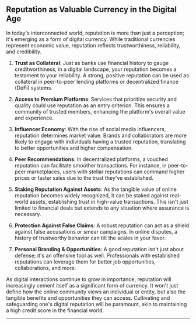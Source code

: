 ## Reputation as Valuable Currency in the Digital Age

In today's interconnected world, reputation is more than just a perception; it's emerging as a form of digital currency. While traditional currencies represent economic value, reputation reflects trustworthiness, reliability, and credibility.

1. **Trust as Collateral**: Just as banks use financial history to gauge creditworthiness, in a digital landscape, your reputation becomes a testament to your reliability. A strong, positive reputation can be used as collateral in peer-to-peer lending platforms or decentralized finance (DeFi) systems.

2. **Access to Premium Platforms**: Services that prioritize security and quality could use reputation as an entry criterion. This ensures a community of trusted members, enhancing the platform's overall value and experience.

3. **Influencer Economy**: With the rise of social media influencers, reputation determines market value. Brands and collaborators are more likely to engage with individuals having a trusted reputation, translating to better opportunities and higher compensation.

4. **Peer Recommendations**: In decentralized platforms, a vouched reputation can facilitate smoother transactions. For instance, in peer-to-peer marketplaces, users with stellar reputations can command higher prices or faster sales due to the trust they've established.

5. **Staking Reputation Against Assets**: As the tangible value of online reputation becomes widely recognized, it can be staked against real-world assets, establishing trust in high-value transactions. This isn't just limited to financial deals but extends to any situation where assurance is necessary.

6. **Protection Against False Claims**: A robust reputation can act as a shield against false accusations or smear campaigns. In online disputes, a history of trustworthy behavior can tilt the scales in your favor.

7. **Personal Branding & Opportunities**: A good reputation isn't just about defense; it's an offensive tool as well. Professionals with established reputations can leverage them for better job opportunities, collaborations, and more.

As digital interactions continue to grow in importance, reputation will increasingly cement itself as a significant form of currency. It won't just define how the online community views an individual or entity, but also the tangible benefits and opportunities they can access. Cultivating and safeguarding one's digital reputation will be paramount, akin to maintaining a high credit score in the financial world.

---
